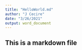 ```yaml
---
title: "HelloWorld.md"
author: "J Cecire"
date: "3/26/2021"
output: word_document
---
```

## This is a markdown file
